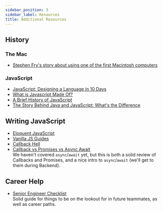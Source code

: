 ```yaml
---
sidebar_position: 3
sidebar_label: Resources
title: Additional Resources
---
```


<!-- markdownlint-disable no-inline-html -->

## History

### The Mac

- [Stephen Fry's story about using one of the first Macintosh computers](https://stephenfry.substack.com/p/40-years-on)

### JavaScript

- [JavaScript: Designing a Language in 10 Days](https://www.computer.org/csdl/magazine/co/2012/02/mco2012020007/13rRUy08MzA)
- [What is Javascript Made Of?](https://overreacted.io/what-is-javascript-made-of/)
- [A Brief History of JavaScript](https://auth0.com/blog/a-brief-history-of-javascript/)
- [The Story Behind Java and JavaScript: What's the Difference](https://blog.galvanize.com/story-behind-java-javascript-whats-difference/)

## Writing JavaScript

- [Eloquent JavaScript](https://eloquentjavascript.net/)
- [Vanilla JS Guides](https://vanillajsguides.com/)
- [Callback Hell](http://callbackhell.com/)
- [Callback vs Promises vs Async Await](https://www.loginradius.com/blog/async/callback-vs-promises-vs-async-await/)
  <br/>We haven't covered `async`/`await` yet, but this is both a solid review of Callbacks and Promises, and a nice intro to `async`/`await` (we'll get to them during Backend).

## Career Help

- [Senior Engineer Checklist](https://littleblah.com/post/2019-09-01-senior-engineer-checklist/)
  <br/> Solid guide for things to be on the lookout for in future teammates, as well as career paths.
